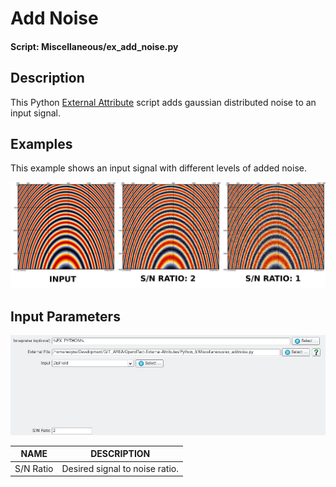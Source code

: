 # Add Noise
#### Script: Miscellaneous/ex_add_noise.py
## Description
This Python [External Attribute](../Attributes/ExternalAttrib) script adds gaussian distributed noise to an input signal.

## Examples
This example shows an input signal with different levels of added noise.

![Add Noise](../images/ex_add_noise_example.jpg "Zero crossing block")

## Input Parameters
![Input Parameters](../images/ex_add_noise_input.jpg "ex_add_noise.py input parameters")

| NAME             | DESCRIPTION |
|------------------|-------------|
| S/N Ratio        | Desired signal to noise ratio. |




